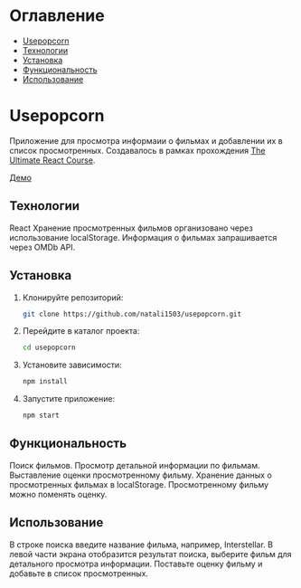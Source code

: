 # Оглавление

- [Usepopcorn](#Usepopcorn)
- [Технологии](#Технологии)
- [Установка](#Установка)
- [Функциональность](#Функциональность)
- [Использование](#Использование)

# Usepopcorn

Приложение для просмотра информаии о фильмах и добавлении их в список просмотренных.
Создавалось в рамках прохождения [The Ultimate React Course](https://www.udemy.com/course/the-ultimate-react-course/).

[Демо](https://natali1503.github.io/usepopcorn/)

## Технологии

React
Хранение просмотренных фильмов организовано через использование localStorage.
Информация о фильмах запрашивается через OMDb API.

## Установка

1. Клонируйте репозиторий:

   ```bash
   git clone https://github.com/natali1503/usepopcorn.git
   ```

2. Перейдите в каталог проекта:

   ```bash
   cd usepopcorn
   ```

3. Установите зависимости:

   ```bash
   npm install
   ```

4. Запустите приложение:

   ```bash
   npm start
   ```

## Функциональность

Поиск фильмов.
Просмотр детальной информации по фильмам.
Выставление оценки просмотренному фильму.
Хранение данных о просмотренных фильмах в localStorage.
Просмотренному фильму можно поменять оценку.

## Использование

В строке поиска введите название фильма, например, Interstellar.
В левой части экрана отобразится результат поиска, выберите фильм для детального просмотра информации.
Поставьте оценку фильму и добавьте в список просмотренных.
